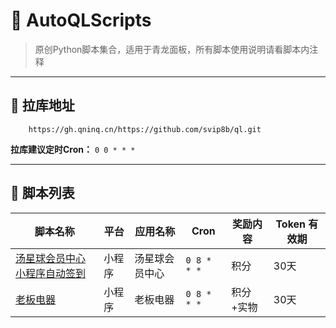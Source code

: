 # 🚀 AutoQLScripts

> 原创Python脚本集合，适用于青龙面板，所有脚本使用说明请看脚本内注释

---

## 🔗 拉库地址

```plaintext
	https://gh.qninq.cn/https://github.com/svip8b/ql.git
```

**拉库建议定时Cron：** `0 0 * * *`

---

## 📜 脚本列表

| 脚本名称                                                           | 平台       | 应用名称       | Cron      | 奖励内容  | Token 有效期          |
|----------------------------------------------------------------|------------|----------------|---------------|-------|-----------------------|
| [汤星球会员中心小程序自动签到](https://github.com/svip8b/ql/blob/main/tcbj.py) |小程序|汤星球会员中心|`0 8 * * *`| 积分    |30天|
| [老板电器](https://github.com/svip8b/ql/blob/main/lbdq.py)         |小程序|老板电器|`0 8 * * *`| 积分+实物 |30天|
